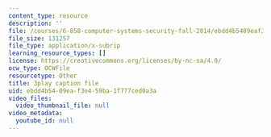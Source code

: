 ```yaml
---
content_type: resource
description: ''
file: /courses/6-858-computer-systems-security-fall-2014/ebdd4b5409eaf3e459ba1f777ced0a3a_8PdnOZI7H5E.srt
file_size: 131257
file_type: application/x-subrip
learning_resource_types: []
license: https://creativecommons.org/licenses/by-nc-sa/4.0/
ocw_type: OCWFile
resourcetype: Other
title: 3play caption file
uid: ebdd4b54-09ea-f3e4-59ba-1f777ced0a3a
video_files:
  video_thumbnail_file: null
video_metadata:
  youtube_id: null
---
```

